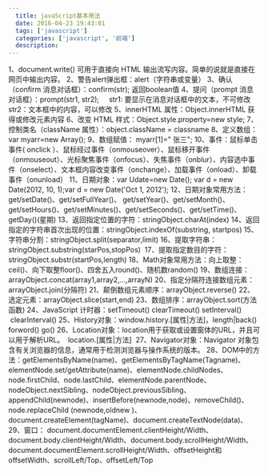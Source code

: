 ```yaml
---
  title: javaScript基本用法
  date: 2016-04-23 19:43:01
  tags: ['javascript']
  categories: ['javascript', '前端']
  description:
---
```


1、document.write() 可用于直接向 HTML 输出流写内容。简单的说就是直接在网页中输出内容。
2、警告alert弹出框：alert（字符串或变量）
3、确认（confirm 消息对话框）：confirm(str); 返回boolean值
4、提问（prompt 消息对话框）：prompt(str1, str2);
    str1: 要显示在消息对话框中的文本，不可修改
    str2：文本框中的内容，可以修改
5、innerHTML 属性：Object.innerHTML 获得或修改元素内容
6、改变 HTML 样式：Object.style.property=new style;
7、控制类名（className 属性）：object.className = classname
8、定义数组： var myarr=new Array();
9、数组赋值： myarr[1]=" 张三";
10、事件：鼠标单击事件( onclick ）、鼠标经过事件（onmouseover）、鼠标移开事件（onmouseout）、光标聚焦事件（onfocus）、失焦事件（onblur）、内容选中事件（onselect）、文本框内容改变事件（onchange）、加载事件（onload）、卸载事件（onunload）
11、日期对象：var Udate=new Date(); var d = new Date(2012, 10, 1);var d = new Date('Oct 1, 2012');
12、日期对象常用方法：get/setDate()、get/setFullYear()、
get/setYear()、get/setMonth()、get/setHours()、get/setMinutes()、get/setSeconds()、get/setTime()、getDay()(星期)
13、返回指定位置的字符：stringObject.charAt(index)
14、返回指定的字符串首次出现的位置：stringObject.indexOf(substring, startpos)
15、字符串分割：stringObject.split(separator,limit)
16、提取字符串：stringObject.substring(starPos,stopPos) 
17、提取指定数目的字符：stringObject.substr(startPos,length)
18、Math对象常用方法：向上取整：ceil()、向下取整floor()、四舍五入round()、随机数random()
19、数组连接：arrayObject.concat(array1,array2,...,arrayN)
20、指定分隔符连接数组元素：arrayObject.join(分隔符)
21、颠倒数组元素顺序：arrayObject.reverse()
22、选定元素：arrayObject.slice(start,end)
23、数组排序：arrayObject.sort(方法函数)
24、JavaScript 计时器：setTimeout() clearTimeout() setInterval()  clearInterval()
25、History对象：window.history.[属性|方法]，length|back() forword() go()
26、Location对象：location用于获取或设置窗体的URL，并且可以用于解析URL。  location.[属性|方法] 
27、Navigator对象：Navigator 对象包含有关浏览器的信息，通常用于检测浏览器与操作系统的版本。
28、DOM中的方法：getElementsByName(name)、getElementsByTagName(Tagname)、elementNode.set/getAttribute(name)、elementNode.childNodes、node.firstChild、node.lastChild、elementNode.parentNode、nodeObject.nextSibling、nodeObject.previousSibling、appendChild(newnode)、insertBefore(newnode,node)、removeChild()、node.replaceChild
 (newnode,oldnew )、document.createElement(tagName)、document.createTextNode(data)、
29、窗口： document.documentElement.clientHeight/Width、 document.body.clientHeight/Width、document.body.scrollHeight/Width、document.documentElement.scrollHeight/Width、offsetHeight和offsetWidth、scrollLeft/Top、offsetLeft/Top

